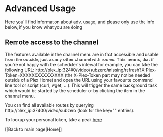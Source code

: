 # Advanced Usage
Here you'll find information about adv. usage, and please only use the info below, if you know what you are doing

## Remote access to the channel

The features available in the channel menu are in fact accessible and usable from the outside, just as any other channel with routes. This means, that if you're not happy with the scheduler's interval for example, you can take the following URL: http://plex_ip:32400/video/subzero/missing/refresh?X-Plex-Token=XXXXXXXXXXXXXXX (the X-Plex-Token part may not be needed outside of a Plex Home) and open the URL using your favourite command line tool or script (curl, wget, ...). This will trigger the same background task which would be started by the scheduler or by clicking the item in the channel menu.

You can find all available routes by querying http://plex_ip:32400/video/subzero (look for the key="" entries).

To lookup your personal token, take a peak [here](https://support.plex.tv/hc/en-us/articles/204059436)

[[Back to main page|Home]]
